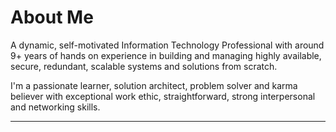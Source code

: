 About Me
===================

A dynamic, self-motivated Information Technology Professional with around 9+ years of hands on experience in building and managing highly available, secure, redundant, scalable systems and solutions from scratch.


I'm a passionate learner, solution architect, problem solver and karma believer with exceptional work ethic, straightforward, strong interpersonal and networking skills.

--------
